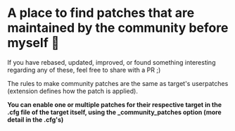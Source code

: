 # A place to find patches that are maintained by the community before myself :frog:

If you have rebased, updated, improved, or found something interesting regarding any of these, feel free to share with a PR ;)

The rules to make community patches are the same as target's userpatches (extension defines how the patch is applied).

**You can enable one or multiple patches for their respective target in the .cfg file of the target itself, using the _community_patches option (more detail in the .cfg's)**

